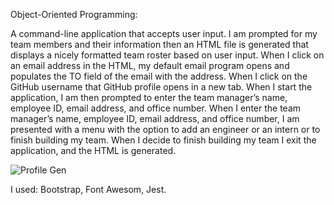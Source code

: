 Object-Oriented Programming:

A command-line application that accepts user input. 
I am prompted for my team members and their information then an HTML file is generated that displays a nicely formatted team roster based on user input.
When I click on an email address in the HTML, my default email program opens and populates the TO field of the email with the address. 
When I click on the GitHub username that GitHub profile opens in a new tab. 
When I start the application, I am then prompted to enter the team manager’s name, employee ID, email address, and office number.
When I enter the team manager’s name, employee ID, email address, and office number, I am presented with a menu with the option to add an engineer or an intern or to finish building my team. 
When I decide to finish building my team I exit the application, and the HTML is generated.

![Profile Gen](https://github.com/seth20smith/Programming-Challenge-10/assets/91171134/1a92733d-1509-49d9-a0d1-06315ab3ea06)

I used: Bootstrap, Font Awesom, Jest.
